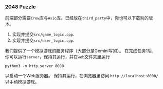 ### 2048 Puzzle

前端部分需要`Crow`库与`Asio`库。已经放在`third_party`中，你也可以下载别的版本。

1. 实现并提交`src/game_logic.cpp`.
2. 实现并提交`src/user_logic.cpp`.

我们提供了一个模拟游戏的服务程序（大部分是Gemini写的）。
在完成任务1后，你可以运行`server`，保持其运行，并在`web`文件夹里运行
```
python3 -m http.server 8000
```
以启动一个Web服务器。
保持其运行，在浏览器里访问 `http://localhost:8000/` 以手动模拟游戏。
